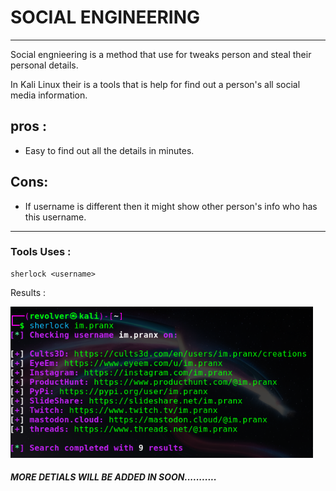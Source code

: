 # SOCIAL ENGINEERING 

---

Social engnieering is a method that use for tweaks person and steal their personal details.

In Kali Linux their is a tools that is help for find out a person's all social media information.

## pros :

- Easy to find out all the details in  minutes.

## Cons:

- If username is different then it might show other person's info who has this username.

---

### Tools Uses : 

```
sherlock <username> 
```

Results :

![sherlock](Image/Phase_01/SL.png)

##### MORE DETIALS  WILL BE ADDED IN SOON...........